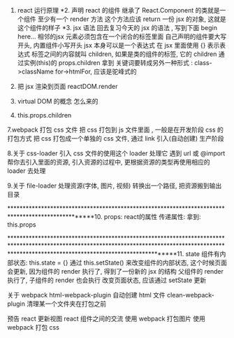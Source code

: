 1. react 运行原理
*2. 声明 react 的组件
    继承了 React.Component 的类就是一个组件
    至少有一个 render 方法
        这个方法应该 return 一份 jsx 的对象,
        这就是这个组件的样子
*3. jsx 语法
    回去复习今天的 jsx 的语法 , 写到下面
    begin here...
        相邻的jsx 元素必须包含在一个闭合的标签里面
        自己声明的组件要大写开头, 内置组件小写开头
        jsx 本身可以是一个表达式
        在 jsx 里面使用 {} 表示表达式
        标签之间的内容就叫 children, 如果是类的组件的标签, 它的 children 通过实例(this)的 props.children 拿到
        关键词要转成另外一种形式 : class->className for->htmlFor, 应该是驼峰式的

4. 把 jsx 渲染到页面
    reactDOM.render
5. virtual DOM 的概念 怎么来的
6. this.props.children

7.webpack 打包 css 文件
    把 css 打包到 js 文件里面 , 一般是在开发阶段 css 的打包方式
    把 css 打包成一个单独的 css 文件, 通过 link 引入(自动创建) 生产阶段

8.关于 css-loader
    引入 css 文件的使用这个 loader 处理它
    遇到 url 或 @import 帮你去引入里面的资源, 引入资源的过程中, 更根据资源的类型再使用相应的 loader 去处理

9.关于 file-loader
    处理资源(字体, 图片, 视频)
    转换出一个路径, 把资源搬到输出目录


**************************************************************************************************10. props: react的属性
    传递属性: <Content a="8"></Content>
    拿到: this.props

****************************************************************************************************************************************************************************************************11. state
    组件有内部状态: this.state = {}
    通过 this.setState() 来改变组件的内部状态, 这个时候页面会更新, 因为组件的 render 执行了, 得到了一份新的 jsx 的结构
    父组件的 render 执行了, 子组件的 render 也会执行
    改变页面状态, 应该通过 setState 更新
    
关于 webpack
    html-webpack-plugin 自动创建 html 文件
    clean-webpack-plugin 清理某一个文件夹在打包之前

预告
    react 更新视图
    react 组件之间的交流
    使用 webpack 打包图片
    使用 webpack 打包 css
